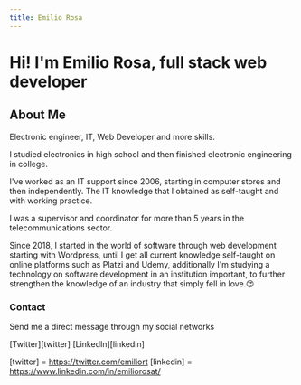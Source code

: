 ```yaml
---
title: Emilio Rosa
---
```



# Hi! I'm Emilio Rosa, full stack web developer


## About Me

Electronic engineer, IT, Web Developer and more skills.

I studied electronics in high school and then finished electronic engineering in college.

I've worked as an IT support since 2006, starting in computer stores and then independently. The IT knowledge that I obtained as self-taught and with working practice.

I was a supervisor and coordinator for more than 5 years in the telecommunications sector.

Since 2018, I started in the world of software through web development starting with Wordpress, until I get all current knowledge self-taught on online platforms such as Platzi and Udemy, additionally I'm studying a technology on software development in an institution important, to further strengthen the knowledge of an industry that simply fell in love.😍


### Contact

Send me a direct message through my social networks

[Twitter][twitter]
[LinkedIn][linkedin]


[twitter] = https://twitter.com/emiliort
[linkedin] = https://www.linkedin.com/in/emiliorosat/
